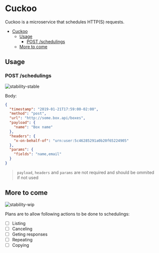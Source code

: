 Cuckoo
===

Cuckoo is a microservice that schedules HTTP(S) requests.

- [Cuckoo](#cuckoo)
  - [Usage](#usage)
    - [POST /schedulings](#post-schedulings)
  - [More to come](#more-to-come)

## Usage

### POST /schedulings
![stability-stable](https://img.shields.io/badge/stability-stable-green.svg?style=flat-square)

Body:
```json
{
  "timestamp": "2019-01-21T17:59:00-02:00",
  "method": "post",
  "url": "http://some.box.api/boxes",
  "payload": {
    "name": "Box name"
  },
  "headers": {
    "x-on-behalf-of": "urn:user:5c46285291a0b20f65224905"
  },
  "params": {
    "fields": "name,email"
  }
}
```

> `payload`, `headers` and `params` are not required and should be ommited if not used

## More to come

![stability-wip](https://img.shields.io/badge/stability-wip-red.svg?style=flat-square)

Plans are to allow following actions to be done to schedulings:
- [ ] Listing
- [ ] Canceling
- [ ] Geting responses
- [ ] Repeating
- [ ] Copying
